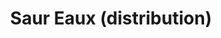 ---
title: "Saur Eaux (distribution)"
url: /thuir/saur-eaux-distribution/
shop: magasin de variétés
---